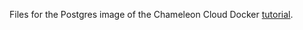 Files for the Postgres image of the Chameleon Cloud Docker [tutorial](https://cloudandbigdatalab.github.io).
